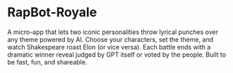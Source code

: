 # RapBot-Royale
A micro-app that lets two iconic personalities throw lyrical punches over any theme powered by AI. Choose your characters, set the theme, and watch Shakespeare roast Elon (or vice versa). Each battle ends with a dramatic winner reveal judged by GPT itself or voted by the people. Built to be fast, fun, and shareable.
